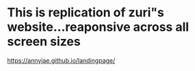 # This is replication of zuri"s website...reaponsive across all screen sizes
https://annyjae.github.io/landingpage/
